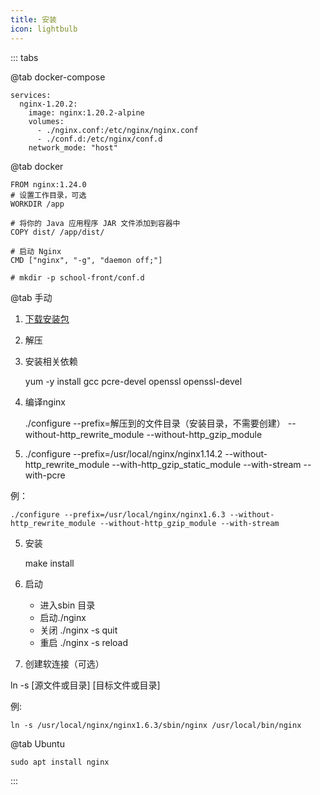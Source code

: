 ```yaml
---
title: 安装
icon: lightbulb
---
```


::: tabs

@tab docker-compose

```
services:
  nginx-1.20.2:
    image: nginx:1.20.2-alpine
    volumes:
      - ./nginx.conf:/etc/nginx/nginx.conf
      - ./conf.d:/etc/nginx/conf.d
    network_mode: "host"
```

@tab docker

```
FROM nginx:1.24.0
# 设置工作目录，可选
WORKDIR /app

# 将你的 Java 应用程序 JAR 文件添加到容器中
COPY dist/ /app/dist/

# 启动 Nginx
CMD ["nginx", "-g", "daemon off;"]

# mkdir -p school-front/conf.d
```

@tab 手动



1. [下载安装包](http://nginx.org/)
2. 解压
3. 安装相关依赖

   yum -y install gcc pcre-devel openssl openssl-devel
4. 编译nginx

   ./configure --prefix=解压到的文件目录（安装目录，不需要创建）  --without-http_rewrite_module --without-http_gzip_module
5. ./configure --prefix=/usr/local/nginx/nginx1.14.2 --without-http_rewrite_module --with-http_gzip_static_module --with-stream --with-pcre 

例：

    ./configure --prefix=/usr/local/nginx/nginx1.6.3 --without-http_rewrite_module --without-http_gzip_module --with-stream

5. 安装

   make install
6. 启动

   * 进入sbin 目录
   * 启动./nginx
   * 关闭 ./nginx -s quit
   * 重启 ./nginx -s reload
7. 创建软连接（可选）

ln  -s  [源文件或目录]  [目标文件或目录]

例:

    ln -s /usr/local/nginx/nginx1.6.3/sbin/nginx /usr/local/bin/nginx

@tab Ubuntu

```
sudo apt install nginx
```

:::